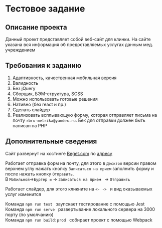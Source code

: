 # Тестовое задание 

## Описание проекта 

Данный проект представляет собой веб-сайт для клинки. На сайте указана вся информация об предоставляемых услугах данным мед. учреждением 

## Требования к заданию 

1. Адаптивность, качественная мобильная версия
2. Валидность
3. Без jQuery
4. Сборщик, БЭМ-cтруктура, SCSS
5. Можно использовать готовые решения
6. Нативно (без react и пр.)
7. Сделать слайдер
8. Реализовать всплывающую форму, которая отправляет письма на почту ``rbru-metrika@yandex.ru``. Бек для отправки должен быть написан на PHP

## Дополнительные сведения

Сайт развернут на хостинге [Beget.com](https://beget.com/ru) по [адресу](http://ogmarcwb.beget.tech/)

Работает отправка форм на почту, для этого в ``Десктоп`` версии правом верхнем углу нажать кнопку ``Записаться на прием`` заполнить форму и после нажать кнопку ``Отправить``.  <br>
В ``Мобильной``->``Бургер ≡`` -> ``Записаться на прием `` -> ``Отправить`` 

Работает слайдер, для этого кликните на ``<- -> `` и вид оказываемых услуг изменится 

Команда ``npm run test `` заупскает тестирование с помощью Jest  <br>
Команда ``npm run serve `` развертывание локального сервера на 3000 порту (по умолчанию)  <br>
Команда ``npm run build:prod `` собирает проект с помощью Webpack

